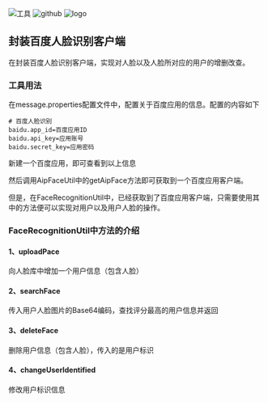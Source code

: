 ![工具](https://img.shields.io/badge/百度AI-Utils-pink.svg) ![github](https://img.shields.io/badge/lightingsui-github-cyan.svg) ![logo](https://img.shields.io/badge/GitHub-lightingsui-red.svg?style=social&logo=github)

## 封装百度人脸识别客户端

在封装百度人脸识别客户端，实现对人脸以及人脸所对应的用户的增删改查。

### 工具用法

在message.properties配置文件中，配置关于百度应用的信息。配置的内容如下

```properties
# 百度人脸识别
baidu.app_id=百度应用ID
baidu.api_key=应用账号
baidu.secret_key=应用密码
```

新建一个百度应用，即可查看到以上信息

然后调用AipFaceUtil中的getAipFace方法即可获取到一个百度应用客户端。

但是，在FaceRecognitionUtil中，已经获取到了百度应用客户端，只需要使用其中的方法便可以实现对用户以及用户人脸的操作。

### FaceRecognitionUtil中方法的介绍

#### 1、uploadPace

向人脸库中增加一个用户信息（包含人脸）

#### 2、searchFace

传入用户人脸图片的Base64编码，查找评分最高的用户信息并返回

#### 3、deleteFace

删除用户信息（包含人脸），传入的是用户标识

#### 4、changeUserIdentified

修改用户标识信息
